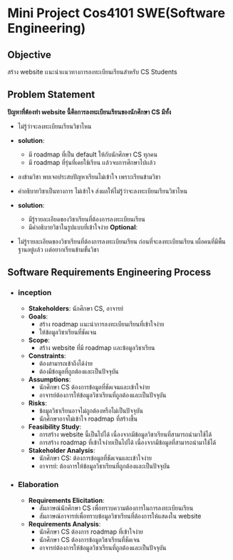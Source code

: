 # Mini Project Cos4101 SWE(Software Engineering)

## Objective
สร้าง website เเนะนำเเนวทางการลงทะเบียนเรียนสำหรับ CS Students

## Problem Statement
**ปัญหาที่ต้องทำ website นี้คือการลงทะเบียนเรียนของนักศึกษา CS มีทั้ง**
- ไม่รู้ว่าจะลงทะเบียนเรียนวิชาไหน 
- **solution**:
  - มี roadmap ที่เป็น default ให้กับนักศึกษา CS ทุกคน
  - มี roadmap ที่รุ่นที่เคยใช้เรียน เเล้วจบการศึกษาไปเเล้ว

- ลงข้ามวิชา พบเจอประสบปัญหาเรียนไม่เข้าใจ เพราะเรียนข้ามวิชา 
- คำอธิบายวิชาเป็นทางการ ไม่เข้าใจ ส่งผลให้ไม่รู้ว่าจะลงทะเบียนเรียนวิชาไหน
- **solution**:
  - มีรู้รายละเอียดของวิชาเรียนที่ต้องการลงทะเบียนเรียน
  - มีคำอธิบายวิชาในรูปแบบที่เข้าใจง่าย
**Optional**:
- ไม่รู้รายละเอียดของวิชาเรียนที่ต้องการลงทะเบียนเรียน ก่อนที่จะลงทะเบียนเรียน เผื่อคนที่มีพื้นฐานอยู่เเล้ว เเต่อยากเรียนข้ามขั้นวิชา

## Software Requirements Engineering Process

- ### inception
  - **Stakeholders**: นักศึกษา CS, อาจารย์
  - **Goals**:
    - สร้าง roadmap เเนะนำการลงทะเบียนเรียนที่เข้าใจง่าย
    - ให้ข้อมูลวิชาเรียนที่ชัดเจน
  - **Scope**:
    - สร้าง website ที่มี roadmap เเละข้อมูลวิชาเรียน
  - **Constraints**:
    - ต้องสามารถเข้าถึงได้ง่าย
    - ต้องมีข้อมูลที่ถูกต้องและเป็นปัจจุบัน
  - **Assumptions**:
    - นักศึกษา CS ต้องการข้อมูลที่ชัดเจนและเข้าใจง่าย
    - อาจารย์ต้องการให้ข้อมูลวิชาเรียนที่ถูกต้องและเป็นปัจจุบัน
  - **Risks**:
    - ข้อมูลวิชาเรียนอาจไม่ถูกต้องหรือไม่เป็นปัจจุบัน
    - นักศึกษาอาจไม่เข้าใจ roadmap ที่สร้างขึ้น
  - **Feasibility Study**:
    - การสร้าง website นี้เป็นไปได้ เนื่องจากมีข้อมูลวิชาเรียนที่สามารถนำมาใช้ได้
    - การสร้าง roadmap ที่เข้าใจง่ายเป็นไปได้ เนื่องจากมีข้อมูลที่สามารถนำมาใช้ได้
  - **Stakeholder Analysis**:
    - นักศึกษา CS: ต้องการข้อมูลที่ชัดเจนและเข้าใจง่าย
    - อาจารย์: ต้องการให้ข้อมูลวิชาเรียนที่ถูกต้องและเป็นปัจจุบัน

- ### Elaboration
  - **Requirements Elicitation**:
    - สัมภาษณ์นักศึกษา CS เพื่อทราบความต้องการในการลงทะเบียนเรียน
    - สัมภาษณ์อาจารย์เพื่อทราบข้อมูลวิชาเรียนที่ต้องการให้แสดงใน website
  - **Requirements Analysis**:
    - นักศึกษา CS ต้องการ roadmap ที่เข้าใจง่าย
    - นักศึกษา CS ต้องการข้อมูลวิชาเรียนที่ชัดเจน
    - อาจารย์ต้องการให้ข้อมูลวิชาเรียนที่ถูกต้องและเป็นปัจจุบัน
